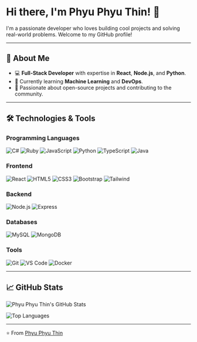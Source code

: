 # Hi there, I'm Phyu Phyu Thin! 👋

I'm a passionate developer who loves building cool projects and solving real-world problems. Welcome to my GitHub profile!

---

## 🚀 About Me

- 💻 **Full-Stack Developer** with expertise in **React**, **Node.js**, and **Python**.
- 🌱 Currently learning **Machine Learning** and **DevOps**.
- 🎯 Passionate about open-source projects and contributing to the community.

---

## 🛠️ Technologies & Tools

### Programming Languages
![C#](https://img.shields.io/badge/-C%23-239120?style=flat&logo=c-sharp&logoColor=white)
![Ruby](https://img.shields.io/badge/-Ruby-CC342D?style=flat&logo=ruby&logoColor=white)
![JavaScript](https://img.shields.io/badge/-JavaScript-F7DF1E?style=flat&logo=javascript&logoColor=black)
![Python](https://img.shields.io/badge/-Python-3776AB?style=flat&logo=python&logoColor=white)
![TypeScript](https://img.shields.io/badge/-TypeScript-3178C6?style=flat&logo=typescript&logoColor=white)
![Java](https://img.shields.io/badge/-Java-purple)

### Frontend
![React](https://img.shields.io/badge/-React-61DAFB?style=flat&logo=react&logoColor=black)
![HTML5](https://img.shields.io/badge/-HTML5-E34F26?style=flat&logo=html5&logoColor=white)
![CSS3](https://img.shields.io/badge/-CSS3-1572B6?style=flat&logo=css3&logoColor=white)
![Bootstrap](https://img.shields.io/badge/-Bootstrap-7952B3?style=flat&logo=bootstrap&logoColor=white)
![Tailwind](https://img.shields.io/badge/-Tailwind-06B6D4?style=flat&logo=tailwindcss&logoColor=white)

### Backend
![Node.js](https://img.shields.io/badge/-Node.js-339933?style=flat&logo=node.js&logoColor=white)
![Express](https://img.shields.io/badge/-Express-000000?style=flat&logo=express&logoColor=white)

### Databases
![MySQL](https://img.shields.io/badge/-MySQL-4479A1?style=flat&logo=mysql&logoColor=white)
![MongoDB](https://img.shields.io/badge/-MongoDB-47A248?style=flat&logo=mongodb&logoColor=white)

### Tools
![Git](https://img.shields.io/badge/-Git-F05032?style=flat&logo=git&logoColor=white)
![VS Code](https://img.shields.io/badge/-VS%20Code-007ACC?style=flat&logo=visual-studio-code&logoColor=white)
![Docker](https://img.shields.io/badge/-Docker-2496ED?style=flat&logo=docker&logoColor=white)

---

## 📈 GitHub Stats

![Phyu Phyu Thin's GitHub Stats](https://github-readme-stats.vercel.app/api?username=PhyuPhyuThin-IT&show_icons=true&theme=tokyonight)

![Top Languages](https://github-readme-stats.vercel.app/api/top-langs/?username=PhyuPhyuThin-IT&layout=compact&theme=merko)

---

⭐️ From [Phyu Phyu Thin](https://github.com/PhyuPhyuThin-IT)


